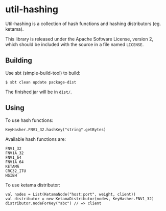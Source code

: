 # util-hashing

Util-hashing is a collection of hash functions and hashing distributors (eg. ketama).

This library is released under the Apache Software License, version 2, which
should be included with the source in a file named `LICENSE`.


## Building

Use sbt (simple-build-tool) to build:

    $ sbt clean update package-dist

The finished jar will be in `dist/`.


## Using

To use hash functions:

    KeyHasher.FNV1_32.hashKey("string".getBytes)

Available hash functions are:

    FNV1_32
    FNV1A_32
    FNV1_64
    FNV1A_64
    KETAMA
    CRC32_ITU
    HSIEH

To use ketama distributor:

    val nodes = List(KetamaNode("host:port", weight, client))
    val distributor = new KetamaDistributor(nodes, KeyHasher.FNV1_32)
    distributor.nodeForKey("abc") // => client